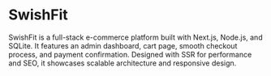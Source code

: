 # SwishFit
SwishFit is a full-stack e-commerce platform built with Next.js, Node.js, and SQLite. It features an admin dashboard, cart page, smooth checkout process, and payment confirmation. Designed with SSR for performance and SEO, it showcases scalable architecture and responsive design.
